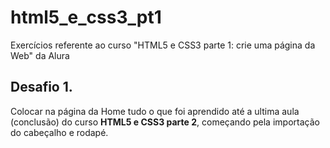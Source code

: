 # html5_e_css3_pt1
Exercícios referente ao curso "HTML5 e CSS3 parte 1: crie uma página da Web" da Alura

## Desafio 1.

Colocar na página da Home tudo o que foi aprendido até a ultima aula (conclusão) do curso
**HTML5 e CSS3 parte 2**, começando pela importação do cabeçalho e rodapé.